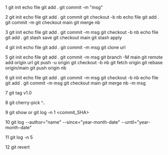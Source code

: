 1
git init
echo file
git add .
git commit -m "msg"

2
git init
echo file
git add .
git commit 
git checkout -b nb
echo file 
git add .
git commit -m
git checkout main
git merge nb

3
git init
echo file
git add .
git commit -m msg
git checkout -b nb 
echo file 
git add .
git stash save
git checkout main 
git stash apply

4
git init
echo file 
git add .
git commit -m msg 
git clone url


5
git init
echo file 
git add .
git commit -m msg 
git branch -M main
git remote add origin url
git push -u origin
git checkout -b nb
git fetch origin
git rebase origin/main
git push origin nb

6
git init 
echo file
git add .
git commit -m msg 
git checkout -b nb 
echo file 
git add .
git commit -m msg 
git checkout main 
git merge nb -m msg

7
git tag v1.0 <commit-SHA>

8
git cherry-pick <start-commit>^..<end-commit>

9
git show <commit-SHA>
or
git log -n 1 <commit_SHA>

10
git log --author="name" --since="year-month-date" --until="year-month-date"

11
git log -n 5

12
git revert <commit-SHA>
